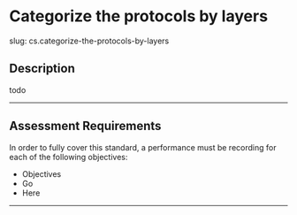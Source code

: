 
# Categorize the protocols by layers

slug: cs.categorize-the-protocols-by-layers

## Description
todo


---
## Assessment Requirements
In order to fully cover this standard, a performance must be recording for each of the following objectives:

- Objectives
- Go
- Here


---
